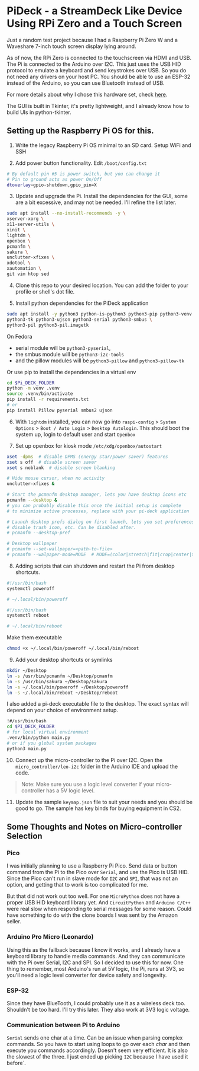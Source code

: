 # PiDeck - a StreamDeck Like Device Using RPi Zero and a Touch Screen

Just a random test project because I had a Raspberry Pi Zero W and a Waveshare
7-inch touch screen display lying around.

As of now, the RPi Zero is connected to the touchscreen via HDMI and USB. The Pi
is connected to the Arduino over I2C. This just uses the USB HID protocol to
emulate a keyboard and send keystrokes over USB. So you do not need
any drivers on your host PC. You should be able to use an ESP-32 instead of
the Arduino, so you can use Bluetooth instead of USB.

For more details about why I chose this hardware set, check
[here](#some-thoughts-and-notes-on-micro-controller-selection).

The GUI is built in Tkinter, it's pretty lightweight, and I already know how to
build UIs in python-tkinter.

## Setting up the Raspberry Pi OS for this.
1. Write the legacy Raspberry Pi OS minimal to an SD card. Setup WiFi and SSH

2. Add power button functionality. Edit `/boot/config.txt`
```bash
# By default pin #5 is power switch, but you can change it
# Pin to ground acts as power On/Off
dtoverlay=gpio-shutdown,gpio_pin=X
```

3. Update and upgrade the Pi. Install the dependencies for the GUI, some are a
bit excessive, and may not be needed. I'll refine the list later.
```bash
sudo apt install --no-install-recommends -y \
xserver-xorg \
x11-server-utils \
xinit \
lightdm \
openbox \
pcmanfm \
sakura \
unclutter-xfixes \
xdotool \
xautomation \
git vim htop sed
```

4. Clone this repo to your desired location. You can add the folder to your
profile or shell's dot file.

5. Install python dependencies for the PiDeck application
```bash
sudo apt install -y python3 python-is-python3 python3-pip python3-venv \
python3-tk python3-ujson python3-serial python3-smbus \
python3-pil python3-pil.imagetk
```
On Fedora
- serial module will be `python3-pyserial`,
- the smbus module will be `python3-i2c-tools`
- and the pillow modules will be `python3-pillow` and `python3-pillow-tk`

Or use pip to install the dependencies in a virtual env
```bash
cd $Pi_DECK_FOLDER
python -m venv .venv
source .venv/bin/activate
pip install -r requirements.txt
# or
pip install Pillow pyserial smbus2 ujson
```

6. With `lightdm` installed, you can now go into `raspi-config` >
`System Options` > `Boot / Auto Login` > `Desktop Autologin`. This should boot
the system up, login to default user and start `Openbox`

7. Set up openbox for kiosk mode `/etc/xdg/openbox/autostart`
```bash
xset -dpms  # disable DPMS (energy star/power saver) features
xset s off  # disable screen saver
xset s noblank  # disable screen blanking

# Hide mouse cursor, when no activity
unclutter-xfixes &

# Start the pcmanfm desktop manager, lets you have desktop icons etc
pcmanfm --desktop &
# you can probably disable this once the initial setup is complete
# to minimize active processes, replace with your pi-deck application

# Launch desktop prefs dialog on first launch, lets you set preferences
# disable trash icon, etc. Can be disabled after.
# pcmanfm --desktop-pref

# Desktop wallpaper
# pcmanfm --set-wallpaper=<path-to-file>
# pcmanfm --walpaper-mode=MODE  # MODE=(color|stretch|fit|crop|center|tile|screen)
```

8. Adding scripts that can shutdown and restart the Pi from desktop shortcuts.
```bash
#!/usr/bin/bash
systemctl poweroff

# ~/.local/bin/poweroff
```

```bash
#!/usr/bin/bash
systemctl reboot

# ~/.local/bin/reboot
```

Make them executable
```bash
chmod +x ~/.local/bin/poweroff ~/.local/bin/reboot
```

9.  Add your desktop shortcuts or symlinks
```bash
mkdir ~/Desktop
ln -s /usr/bin/pcmanfm ~/Desktop/pcmanfm
ln -s /usr/bin/sakura ~/Desktop/sakura
ln -s ~/.local/bin/poweroff ~/Desktop/poweroff
ln -s ~/.local/bin/reboot ~/Desktop/reboot
```
I also added a pi-deck executable file to the desktop. The exact syntax will
depend on your choice of environment setup.
```bash
!#/usr/bin/bash
cd $PI_DECK_FOLDER
# for local virtual environment
.venv/bin/python main.py
# or if you global system packages
python3 main.py
```

10. Connect up the micro-controller to the Pi over I2C. Open the
`micro_controller/leo-i2c` folder in the Arduino IDE and upload the code.
> Note: Make sure you use a logic level converter if your micro-controller
> has a 5V logic level.

11. Update the sample `keymap.json` file to suit your needs and you should be
good to go. The sample has key binds for buying equipment in CS2.

## Some Thoughts and Notes on Micro-controller Selection
### Pico
I was initially planning to use a Raspberry Pi Pico. Send data or
button command from the Pi to the Pico over `Serial`, and use the Pico is USB
HID. Since the Pico can't run in slave mode for `I2C` and `SPI`, that was not an
option, and getting that to work is too complicated for me.

But that did not work out too well. For one `MicroPython` does not have a
proper USB HID keyboard library yet. And `CircuitPython` and `Arduino C/C++`
were real slow when responding to serial messages for some reason. Could have
something to do with the clone boards I was sent by the Amazon seller.

### Arduino Pro Micro (Leonardo)
Using this as the fallback because I know it works, and I already have a
keyboard library to handle media commands. And they can communicate with the Pi
over Serial, I2C and SPI. So I decided to use this for now. One thing to
remember, most Arduino's run at 5V logic, the Pi, runs at 3V3, so you'll need
a logic level converter for device safety and longevity.

### ESP-32
Since they have BlueTooth, I could probably use it as a wireless deck too.
Shouldn't be too hard. I'll try this later. They also work at 3V3 logic voltage.

### Communication between Pi to Arduino
`Serial` sends one char at a time. Can be an issue when parsing complex
commands. So you have to start using loops to go over each *char* and then
execute you commands accordingly. Doesn't seem very efficient. It is also the
slowest of the three. I just ended up picking `I2C` because I have used it
before`.
